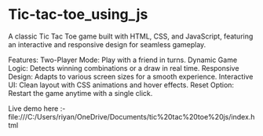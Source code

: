# Tic-tac-toe_using_js

A classic Tic Tac Toe game built with HTML, CSS, and JavaScript, featuring an interactive and responsive design for seamless gameplay.

Features:
Two-Player Mode: Play with a friend in turns.
Dynamic Game Logic: Detects winning combinations or a draw in real time.
Responsive Design: Adapts to various screen sizes for a smooth experience.
Interactive UI: Clean layout with CSS animations and hover effects.
Reset Option: Restart the game anytime with a single click.

Live demo here :- file:///C:/Users/riyan/OneDrive/Documents/tic%20tac%20toe%20js/index.html
